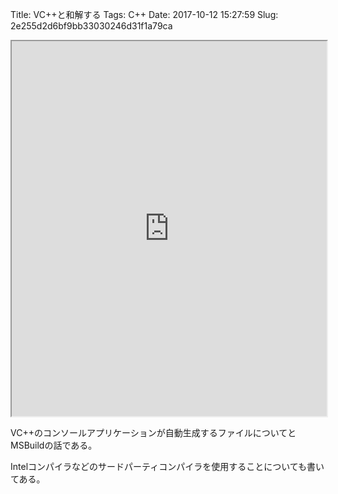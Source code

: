 Title: VC++と和解する
Tags: C++
Date: 2017-10-12 15:27:59
Slug: 2e255d2d6bf9bb33030246d31f1a79ca

<iframe id="vc++"
    title="vc++"
    width="100%"
    height="600px"
    src="https://goo.gl/HQbPeS">
</iframe>

VC++のコンソールアプリケーションが自動生成するファイルについてとMSBuildの話である。

Intelコンパイラなどのサードパーティコンパイラを使用することについても書いてある。
